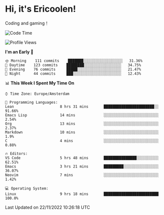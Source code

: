# Hi, it's Ericoolen!
Coding and gaming！

<!--START_SECTION:waka-->
![Code Time](http://img.shields.io/badge/Code%20Time-531%20hrs%2052%20mins-blue)

![Profile Views](http://img.shields.io/badge/Profile%20Views-5-blue)

**I'm an Early 🐤** 

```text
🌞 Morning    111 commits    ███████░░░░░░░░░░░░░░░░░░   31.36% 
🌆 Daytime    123 commits    ████████░░░░░░░░░░░░░░░░░   34.75% 
🌃 Evening    76 commits     █████░░░░░░░░░░░░░░░░░░░░   21.47% 
🌙 Night      44 commits     ███░░░░░░░░░░░░░░░░░░░░░░   12.43%

```


📊 **This Week I Spent My Time On** 

```text
⌚︎ Time Zone: Europe/Amsterdam

💬 Programming Languages: 
Lean                     8 hrs 31 mins       ███████████████████████░░   91.66% 
Emacs Lisp               14 mins             ░░░░░░░░░░░░░░░░░░░░░░░░░   2.54% 
Org                      13 mins             ░░░░░░░░░░░░░░░░░░░░░░░░░   2.37% 
Markdown                 10 mins             ░░░░░░░░░░░░░░░░░░░░░░░░░   1.9% 
C                        4 mins              ░░░░░░░░░░░░░░░░░░░░░░░░░   0.88%

🔥 Editors: 
VS Code                  5 hrs 48 mins       ███████████████░░░░░░░░░░   62.51% 
Emacs                    3 hrs 21 mins       █████████░░░░░░░░░░░░░░░░   36.07% 
Neovim                   7 mins              ░░░░░░░░░░░░░░░░░░░░░░░░░   1.42%

💻 Operating System: 
Linux                    9 hrs 18 mins       █████████████████████████   100.0%

```


 Last Updated on 22/11/2022 10:26:18 UTC
<!--END_SECTION:waka-->

